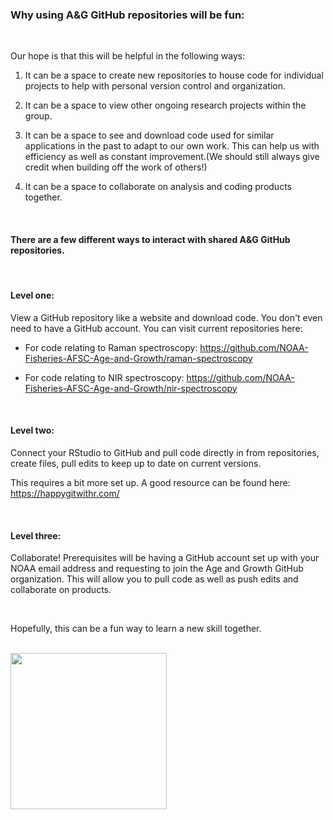 ### Why using A&G GitHub repositories will be fun:

<br>


Our hope is that this will be helpful in the following ways:

1) It can be a space to create new repositories to house code for individual projects to help with personal version control and organization. 

2) It can be a space to view other ongoing research projects within the group.

3) It can be a space to see and download code used for similar applications in the past to adapt to our own work. This can help us with efficiency as well as constant improvement.(We should still always give credit when building off the work of others!)

4) It can be a space to collaborate on analysis and coding products together. 

<br>

#### There are a few different ways to interact with shared A&G GitHub repositories.

<br>

#### Level one: 
View a GitHub repository like a website and download code. You don't even need to have a GitHub account. You can visit current repositories here:

- For code relating to Raman spectroscopy: <https://github.com/NOAA-Fisheries-AFSC-Age-and-Growth/raman-spectroscopy>

- For code relating to NIR spectroscopy:
<https://github.com/NOAA-Fisheries-AFSC-Age-and-Growth/nir-spectroscopy>

<br>

#### Level two: 
Connect your RStudio to GitHub and pull code directly in from repositories, create files, pull edits to keep up to date on current versions.

This requires a bit more set up. A good resource can be found here:
<https://happygitwithr.com/>

<br>

#### Level three:
Collaborate! Prerequisites will be having a GitHub account set up with your NOAA email address and requesting to join the Age and Growth GitHub organization. This will allow you to pull code as well as push edits and collaborate on products.

<br>

Hopefully, this can be a fun way to learn a new skill together.

<br>

<img src="https://media.giphy.com/media/405kIEbYhpP0GHjSOK/giphy.gif" width="250" height="250"/>
